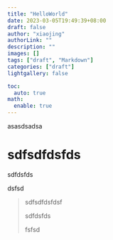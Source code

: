 ```yaml
---
title: "HelloWorld"
date: 2023-03-05T19:49:39+08:00
draft: false
author: "xiaojing"
authorLink: ""
description: ""
images: []
tags: ["draft", "Markdown"]
categories: ["draft"]
lightgallery: false

toc:
  auto: true
math:
  enable: true
---
```


asasdsadsa



# sdfsdfdsfds



sdfdsfds



dsfsd

> sdfsdfdsfdsf
>
> sdfdsfds
>
> fsfsd